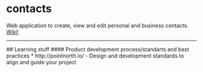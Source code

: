 contacts
========

Web application to create, view and edit personal and business contacts. <a href='https://github.com/sherzodmuratov/contacts/wiki)'>Wiki!</a>
<hr>
## Learning stuff
#### Product development process/standarts and best practices
* http://pointnorth.io/ - Design and development standards to align and guide your project

